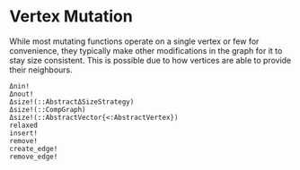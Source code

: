 # Vertex Mutation

While most mutating functions operate on a single vertex or few for convenience, they typically make other modifications in the graph for it to stay
size consistent. This is possible due to how vertices are able to provide their neighbours.

```@docs
Δnin!
Δnout!
Δsize!(::AbstractΔSizeStrategy)
Δsize!(::CompGraph)
Δsize!(::AbstractVector{<:AbstractVertex}) 
relaxed
insert!
remove!
create_edge!
remove_edge!
```






